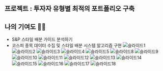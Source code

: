 ## 프로젝트 : 투자자 유형별 최적의 포트폴리오 구축
## 나의 기여도 🙋‍♀️
- S&P 스타일 배분 가이드 분석하기
- 코스피 종목 데이터 수집 및 스타일 배분 시스템 알고리즘 구현
![슬라이드1](https://user-images.githubusercontent.com/99321739/207225272-b5ac0368-b484-4131-8c3c-cd9f26b3605b.PNG)
![슬라이드2](https://user-images.githubusercontent.com/99321739/207225278-97c4249c-56c7-49f9-918e-9a1d6708148b.PNG)
![슬라이드3](https://user-images.githubusercontent.com/99321739/207225279-b5848d02-a32d-4186-a32b-977988a3b4b2.PNG)
![슬라이드4](https://user-images.githubusercontent.com/99321739/207225280-cc7ad4d0-8a9e-4459-9771-956656762c40.PNG)
![슬라이드5](https://user-images.githubusercontent.com/99321739/207225281-5d9c8674-d4c2-4a0c-8a56-e85701a48cd5.PNG)
![슬라이드8](https://user-images.githubusercontent.com/99321739/207225287-e5cecffe-b73b-45ab-bea9-f4ea1edc06b9.PNG)
![슬라이드9](https://user-images.githubusercontent.com/99321739/207225289-bfa17a80-0ffb-43fb-bd19-b23c6e980340.PNG)
![슬라이드10](https://user-images.githubusercontent.com/99321739/207225290-56688718-9592-4cda-a97e-ac9c7e4ed954.PNG)
![슬라이드11](https://user-images.githubusercontent.com/99321739/207225291-8d51a973-44b1-4626-8878-bdc6796235e1.PNG)
![슬라이드12](https://user-images.githubusercontent.com/99321739/207225294-005d0d9d-c47f-4ca7-b0d7-33bc2179c3f7.PNG)
![슬라이드13](https://user-images.githubusercontent.com/99321739/207225295-dc30ea8c-ba43-4c1b-8bd6-b4b336b44310.PNG)
![슬라이드14](https://user-images.githubusercontent.com/99321739/207225297-bc3bd8f6-d153-442e-ab21-bb0049eb82e3.PNG)
![슬라이드15](https://user-images.githubusercontent.com/99321739/207225298-5e6f8b80-bb50-4273-8fdc-a1c26cebdeff.PNG)
![슬라이드16](https://user-images.githubusercontent.com/99321739/207225300-8755db8b-0aa4-4428-9305-ad2608bcc7b5.PNG)
![슬라이드17](https://user-images.githubusercontent.com/99321739/207225301-48ad5ffe-2324-4688-9a71-eaf893a88afc.PNG)
![슬라이드18](https://user-images.githubusercontent.com/99321739/207225304-cd9ecbd2-3128-43ef-8c3d-8f8736bece5b.PNG)

